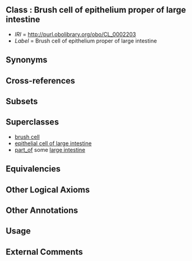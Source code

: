 
## Class : Brush cell of epithelium proper of large intestine

 * *IRI* = http://purl.obolibrary.org/obo/CL_0002203
 * *Label* = Brush cell of epithelium proper of large intestine

## Synonyms


## Cross-references


## Subsets


## Superclasses

 * [brush cell](../../CL/04/CL_0002204.md)
 * [epithelial cell of large intestine](../../CL/53/CL_0002253.md)
 * [part_of](../../BFO/50/BFO_0000050.md) some [large intestine](../../UBERON/59/UBERON_0000059.md)

## Equivalencies


## Other Logical Axioms


## Other Annotations


## Usage


## External Comments

